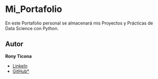 # Mi_Portafolio
En este Portafolio personal se almacenará mis Proyectos y Prácticas de Data Science con Python.

## Autor
**Rony Ticona**

* [LinkeIn](https://www.linkedin.com/in/ronyticona1/)
* [GitHub*](https://ronyticona1.github.io/Mi_Portafolio/)
